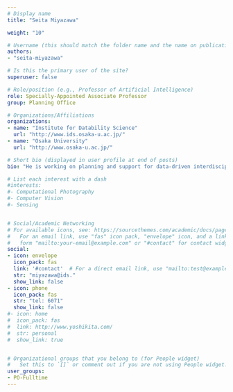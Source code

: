 ```yaml
---
# Display name
title: "Seita Miyazawa"

weight: "10"

# Username (this should match the folder name and the name on publications)
authors:
- "seita-miyazawa"

# Is this the primary user of the site?
superuser: false

# Role/position (e.g., Professor of Artificial Intelligence)
role: Specially-Appointed Associate Professor
group: Planning Office

# Organizations/Affiliations
organizations:
- name: "Institute for Datability Science"
  url: "http://www.ids.osaka-u.ac.jp/"
- name: "Osaka University"
  url: "http://www.osaka-u.ac.jp/"

# Short bio (displayed in user profile at end of posts)
bio: "He is working on planning and support for data-driven interdisciplinary research projects."

# List each interest with a dash
#interests:
#- Computational Photography
#- Computer Vision
#- Sensing


# Social/Academic Networking
# For available icons, see: https://sourcethemes.com/academic/docs/page-builder/#icons
#   For an email link, use "fas" icon pack, "envelope" icon, and a link in the
#   form "mailto:your-email@example.com" or "#contact" for contact widget.
social:
- icon: envelope
  icon_pack: fas
  link: '#contact'  # For a direct email link, use "mailto:test@example.org".
  str: "miyazawa@ids."
  show_link: false
- icon: phone
  icon_pack: fas
  str: "tel: 6071"
  show_link: false
#- icon: home
#  icon_pack: fas
#  link: http://www.yoshikita.com/
#  str: personal
#  show_link: true


# Organizational groups that you belong to (for People widget)
#   Set this to `[]` or comment out if you are not using People widget.
user_groups:
- PO-Fulltime
---
```


